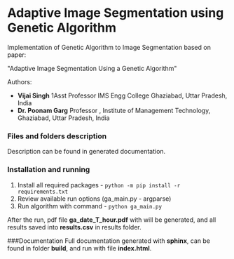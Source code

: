 # Adaptive Image Segmentation using Genetic Algorithm

Implementation of Genetic Algorithm to Image Segmentation based on paper:

"Adaptive Image Segmentation Using a Genetic Algorithm"

Authors:
- **Vijai Singh** 1Asst Professor IMS Engg College Ghaziabad, Uttar Pradesh, India
- **Dr. Poonam Garg** Professor , Institute of Management Technology, Ghaziabad, Uttar Pradesh, India

### Files and folders description

Description can be found in generated documentation.

### Installation and running
1. Install all required packages - `python -m pip install -r requirements.txt`
2. Review available run options (ga_main.py - argparse)
3. Run algorithm with command - `python ga_main.py`

After the run, pdf file **ga_date_T_hour.pdf** with will be generated, and all results saved into **results.csv** in results folder.

###Documentation
Full documentation generated with **sphinx**, can be found in folder **build**, and run with file **index.html**.